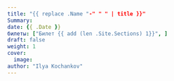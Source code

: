 ```yaml
---
title: "{{ replace .Name "-" " " | title }}"
Summary:
date: {{ .Date }}
билеты: ["Билет {{ add (len .Site.Sections) 1}}", ]
draft: false
weight: 1
cover:
  image:
author: "Ilya Kochankov"
---
```


